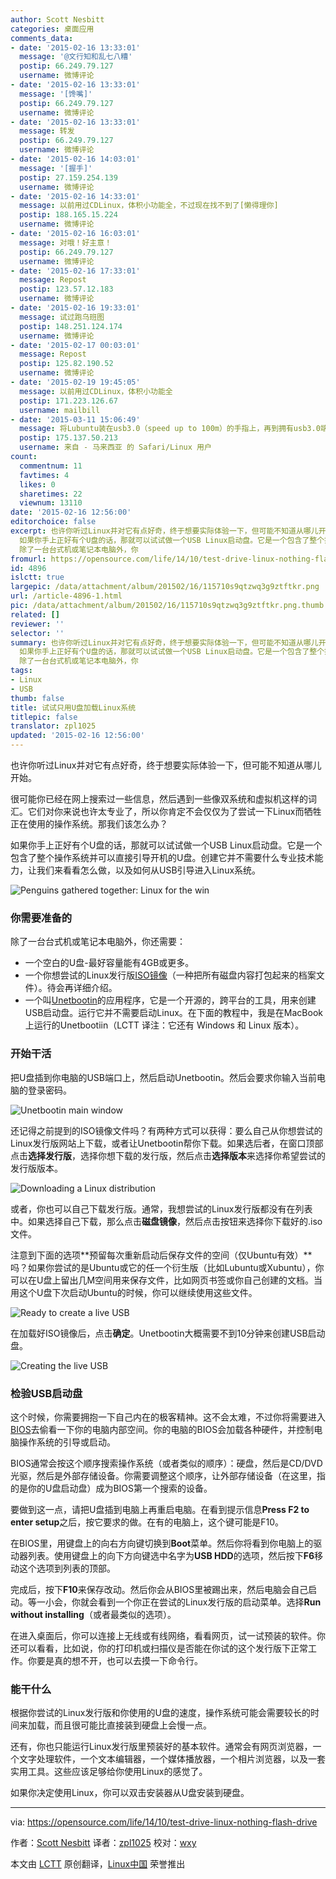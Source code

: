 ```yaml
---
author: Scott Nesbitt
categories: 桌面应用
comments_data:
- date: '2015-02-16 13:33:01'
  message: '@文行知和乱七八糟'
  postip: 66.249.79.127
  username: 微博评论
- date: '2015-02-16 13:33:01'
  message: '[馋嘴]'
  postip: 66.249.79.127
  username: 微博评论
- date: '2015-02-16 13:33:01'
  message: 转发
  postip: 66.249.79.127
  username: 微博评论
- date: '2015-02-16 14:03:01'
  message: '[握手]'
  postip: 27.159.254.139
  username: 微博评论
- date: '2015-02-16 14:33:01'
  message: 以前用过CDLinux，体积小功能全，不过现在找不到了[懒得理你]
  postip: 188.165.15.224
  username: 微博评论
- date: '2015-02-16 16:03:01'
  message: 对哦！好主意！
  postip: 66.249.79.127
  username: 微博评论
- date: '2015-02-16 17:33:01'
  message: Repost
  postip: 123.57.12.183
  username: 微博评论
- date: '2015-02-16 19:33:01'
  message: 试过跑乌班图
  postip: 148.251.124.174
  username: 微博评论
- date: '2015-02-17 00:03:01'
  message: Repost
  postip: 125.82.190.52
  username: 微博评论
- date: '2015-02-19 19:45:05'
  message: 以前用过CDLinux，体积小功能全
  postip: 171.223.126.67
  username: mailbill
- date: '2015-03-11 15:06:49'
  message: 将Lubuntu装在usb3.0（speed up to 100m）的手指上，再到拥有usb3.0端口的电脑上使用，开机速度20秒左右（从引导页算起）已经装完了所有有用的软件，并且还能玩psp游戏！
  postip: 175.137.50.213
  username: 来自 - 马来西亚 的 Safari/Linux 用户
count:
  commentnum: 11
  favtimes: 4
  likes: 0
  sharetimes: 22
  viewnum: 13110
date: '2015-02-16 12:56:00'
editorchoice: false
excerpt: 也许你听过Linux并对它有点好奇，终于想要实际体验一下，但可能不知道从哪儿开始。 很可能你已经在网上搜索过一些信息，然后遇到一些像双系统和虚拟机这样的词汇。它们对你来说也许太专业了，所以你肯定不会仅仅为了尝试一下Linux而牺牲正在使用的操作系统。那我们该怎么办？
  如果你手上正好有个U盘的话，那就可以试试做一个USB Linux启动盘。它是一个包含了整个操作系统并可以直接引导开机的U盘。创建它并不需要什么专业技术能力，让我们来看看怎么做，以及如何从USB引导进入Linux系统。  你需要准备的
  除了一台台式机或笔记本电脑外，你
fromurl: https://opensource.com/life/14/10/test-drive-linux-nothing-flash-drive
id: 4896
islctt: true
largepic: /data/attachment/album/201502/16/115710s9qtzwq3g9ztftkr.png
url: /article-4896-1.html
pic: /data/attachment/album/201502/16/115710s9qtzwq3g9ztftkr.png.thumb.jpg
related: []
reviewer: ''
selector: ''
summary: 也许你听过Linux并对它有点好奇，终于想要实际体验一下，但可能不知道从哪儿开始。 很可能你已经在网上搜索过一些信息，然后遇到一些像双系统和虚拟机这样的词汇。它们对你来说也许太专业了，所以你肯定不会仅仅为了尝试一下Linux而牺牲正在使用的操作系统。那我们该怎么办？
  如果你手上正好有个U盘的话，那就可以试试做一个USB Linux启动盘。它是一个包含了整个操作系统并可以直接引导开机的U盘。创建它并不需要什么专业技术能力，让我们来看看怎么做，以及如何从USB引导进入Linux系统。  你需要准备的
  除了一台台式机或笔记本电脑外，你
tags:
- Linux
- USB
thumb: false
title: 试试只用U盘加载Linux系统
titlepic: false
translator: zpl1025
updated: '2015-02-16 12:56:00'
---
```


也许你听过Linux并对它有点好奇，终于想要实际体验一下，但可能不知道从哪儿开始。


很可能你已经在网上搜索过一些信息，然后遇到一些像双系统和虚拟机这样的词汇。它们对你来说也许太专业了，所以你肯定不会仅仅为了尝试一下Linux而牺牲正在使用的操作系统。那我们该怎么办？


如果你手上正好有个U盘的话，那就可以试试做一个USB Linux启动盘。它是一个包含了整个操作系统并可以直接引导开机的U盘。创建它并不需要什么专业技术能力，让我们来看看怎么做，以及如何从USB引导进入Linux系统。


![Penguins gathered together: Linux for the win](/data/attachment/album/201502/16/115710s9qtzwq3g9ztftkr.png)


### 你需要准备的


除了一台台式机或笔记本电脑外，你还需要：


* 一个空白的U盘-最好容量能有4GB或更多。
* 一个你想尝试的Linux发行版[ISO镜像](http://en.wikipedia.org/wiki/ISO_image)（一种把所有磁盘内容打包起来的档案文件）。待会再详细介绍。
* 一个叫[Unetbootin](http://unetbootin.sourceforge.net/)的应用程序，它是一个开源的，跨平台的工具，用来创建USB启动盘。运行它并不需要启动Linux。在下面的教程中，我是在MacBook上运行的Unetbootiin（LCTT 译注：它还有 Windows 和 Linux 版本）。


### 开始干活


把U盘插到你电脑的USB端口上，然后启动Unetbootin。然后会要求你输入当前电脑的登录密码。


![Unetbootin main window](/data/attachment/album/201502/16/115712am88k1l9k13dordo.png)


还记得之前提到的ISO镜像文件吗？有两种方式可以获得：要么自己从你想尝试的Linux发行版网站上下载，或者让Unetbootin帮你下载。如果选后者，在窗口顶部点击**选择发行版**，选择你想下载的发行版，然后点击**选择版本**来选择你希望尝试的发行版版本。


![Downloading a Linux distribution](/data/attachment/album/201502/16/115714oitworqifqwdqwli.png)


或者，你也可以自己下载发行版。通常，我想尝试的Linux发行版都没有在列表中。如果选择自己下载，那么点击**磁盘镜像**，然后点击按钮来选择你下载好的.iso文件。


注意到下面的选项**预留每次重新启动后保存文件的空间（仅Ubuntu有效）**吗？如果你尝试的是Ubuntu或它的任一个衍生版（比如Lubuntu或Xubuntu），你可以在U盘上留出几M空间用来保存文件，比如网页书签或你自己创建的文档。当用这个U盘下次启动Ubuntu的时候，你可以继续使用这些文件。


![Ready to create a live USB](/data/attachment/album/201502/16/115715as6coof43zg6ge33.png)


在加载好ISO镜像后，点击**确定**。Unetbootin大概需要不到10分钟来创建USB启动盘。


![Creating the live USB](/data/attachment/album/201502/16/115717otf1p1fedbdddgkg.png)


### 检验USB启动盘


这个时候，你需要拥抱一下自己内在的极客精神。这不会太难，不过你将需要进入[BIOS](http://en.wikipedia.org/wiki/BIOS)去偷看一下你的电脑内部空间。你的电脑的BIOS会加载各种硬件，并控制电脑操作系统的引导或启动。


BIOS通常会按这个顺序搜索操作系统（或者类似的顺序）：硬盘，然后是CD/DVD光驱，然后是外部存储设备。你需要调整这个顺序，让外部存储设备（在这里，指的是你的U盘启动盘）成为BIOS第一个搜索的设备。


要做到这一点，请把U盘插到电脑上再重启电脑。在看到提示信息**Press F2 to enter setup**之后，按它要求的做。在有的电脑上，这个键可能是F10。


在BIOS里，用键盘上的向右方向键切换到**Boot**菜单。然后你将看到你电脑上的驱动器列表。使用键盘上的向下方向键选中名字为**USB HDD**的选项，然后按下**F6**移动这个选项到列表的顶部。


完成后，按下**F10**来保存改动。然后你会从BIOS里被踢出来，然后电脑会自己启动。等一小会，你就会看到一个你正在尝试的Linux发行版的启动菜单。选择**Run without installing**（或者最类似的选项）。


在进入桌面后，你可以连接上无线或有线网络，看看网页，试一试预装的软件。你还可以看看，比如说，你的打印机或扫描仪是否能在你试的这个发行版下正常工作。你要是真的想不开，也可以去摸一下命令行。


### 能干什么


根据你尝试的Linux发行版和你使用的U盘的速度，操作系统可能会需要较长的时间来加载，而且很可能比直接装到硬盘上会慢一点。


还有，你也只能运行Linux发行版里预装好的基本软件。通常会有网页浏览器，一个文字处理软件，一个文本编辑器，一个媒体播放器，一个相片浏览器，以及一套实用工具。这些应该足够给你使用Linux的感觉了。


如果你决定使用Linux，你可以双击安装器从U盘安装到硬盘。




---


via: <https://opensource.com/life/14/10/test-drive-linux-nothing-flash-drive>


作者：[Scott Nesbitt](https://opensource.com/users/scottnesbitt) 译者：[zpl1025](https://github.com/zpl1025) 校对：[wxy](https://github.com/wxy)


本文由 [LCTT](https://github.com/LCTT/TranslateProject) 原创翻译，[Linux中国](http://linux.cn/) 荣誉推出